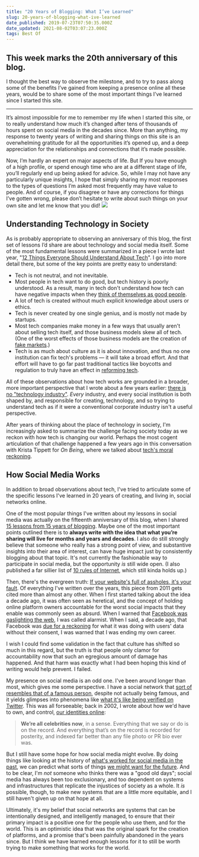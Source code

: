 ```yaml
---
title: "20 Years of Blogging: What I’ve Learned"
slug: 20-years-of-blogging-what-ive-learned
date_published: 2019-07-23T07:50:35.000Z
date_updated: 2021-08-02T03:07:23.000Z
tags: Best Of
---
```


## This week marks the 20th anniversary of this blog. 

I thought the best way to observe the milestone, and to try to pass along some of the benefits I’ve gained from keeping a presence online all these years, would be to share some of the most important things I’ve learned since I started this site.

---

It’s almost impossible for me to remember my life when I started this site, or to really understand how much it’s changed after tens of thousands of hours spent on social media in the decades since. More than anything, my response to twenty years of writing and sharing things on this site is an overwhelming gratitude for all the opportunities it’s opened up, and a deep appreciation for the relationships and connections that it’s made possible.

Now, I’m hardly an expert on major aspects of life. But If you have enough of a high profile, or spend enough time who are at a different stage of life, you’ll regularly end up being asked for advice. So, while I may not have any particularly unique insights, I hope that simply sharing my most responses to the types of questions I’m asked most frequently may have value to people. And of course, if you disagree or have any corrections for things I’ve gotten wrong, please don’t hesitate to write about such things on your own site and let me know that you did!
![](__GHOST_URL__/content/images/2021/08/orange-bar-1.jpeg)
## Understanding Technology in Society

As is probably appropriate to observing an anniversary of this blog, the first set of lessons I’d share are about technology and social media itself. Some of the most fundamental lessons were summarized in a piece I wrote last year, "[12 Things Everyone Should Understand About Tech](__GHOST_URL__/2018/04/07/12-things-everyone-should-understand-about-tech/)". I go into more detail there, but some of the key points are pretty easy to understand:

- Tech is not neutral, and not inevitable.
- Most people in tech want to do good, but tech history is poorly understood. As a result, many in tech don't understand how tech can have negative impacts when they [think of themselves as good people](https://medium.com/humane-tech/i-thought-we-re-the-good-guys-852ff9ebd246).
- A lot of tech is created without much explicit knowledge about users or ethics.
- Tech is never created by one single genius, and is mostly not made by startups.
- Most tech companies make money in a few ways that usually aren't about selling tech itself, and those business models skew all of tech. (One of the worst effects of those business models are the creation of [fake markets](https://medium.com/humane-tech/tech-and-the-fake-market-tactic-8bd386e3d382).)
- Tech is as much about culture as it is about innovation, and thus no one institution can fix tech's problems — it will take a broad effort. And that effort will have to go far past traditional tactics like boycotts and regulation to truly have an effect in [reforming tech](__GHOST_URL__/2016/10/06/how_do_we_reform_tech/).

All of these observations about how tech works are grounded in a broader, more important perspective that I wrote about a few years earlier: [there is no "technology industry"](__GHOST_URL__/2016/08/19/there_is_no_technology_industry/). *Every* industry, and every social institution is both shaped by, and responsible for creating, technology, and so trying to understand tech as if it were a conventional corporate industry isn't a useful perspective.

After years of thinking about the place of technology in society, I'm increasingly asked to summarize the challenge facing society today as we reckon with how tech is changing our world. Perhaps the most cogent articulation of that challenge happened a few years ago in this conversation with Krista Tippett for *On Being*, where we talked about [tech's moral reckoning](__GHOST_URL__/2017/01/15/on_being_and_techs_moral_reckoning/).

## How Social Media Works

In addition to broad observations about tech, I've tried to articulate some of the specific lessons I've learned in 20 years of creating, and living in, social networks online.

One of the most popular things I've written about my lessons in social media was actually on the fifteenth anniversary of this blog, when I shared [15 lessons from 15 years of blogging](__GHOST_URL__/2014/09/25/15_lessons_from_15_years_of_blogging/). Maybe one of the most important points outlined there is to **always write with the idea that what you’re sharing will live for months and years and decades**. I also do still strongly believe that someone who really has a strong point of view, and substantive insights into their area of interest, can have huge impact just by consistently blogging about that topic. It's not currently the fashionable way to participate in social media, but the opportunity *is* still wide open. (I also published a far sillier list of [10 rules of Internet](__GHOST_URL__/2013/07/17/rules_of_internet/), which still kinda holds up.)

Then, there's the evergreen truth: [If your website's full of assholes, it's your fault](__GHOST_URL__/2011/07/20/if_your_websites_full_of_assholes_its_your_fault-2/). Of everything I've written over the years, this piece from 2011 gets cited more than almost any other. When I first started talking about the idea a decade ago, it was often seen as heretical, and the concept of holding online platform owners accountable for the worst social impacts that they enable was commonly seen as absurd. When I warned that [Facebook was gaslighting the web](__GHOST_URL__/2011/11/21/facebook_is_gaslighting_the_web/), I was called alarmist. When I said, a decade ago, that Facebook was [due for a reckoning](__GHOST_URL__/2010/09/13/the_facebook_reckoning-2010/) for what it was doing with users' data without their consent, I was warned that I was ending my own career.

I wish I could find some validation in the fact that culture has shifted so much in this regard, but the truth is that people only clamor for accountability now that such an egregious amount of damage has happened. And that harm was exactly what I had been hoping this kind of writing would help prevent. I failed.

My presence on social media is an odd one. I've been around longer than most, which gives me some perspective. I have a social network that [sort of resembles that of a famous person](__GHOST_URL__/2015/05/24/nobody_famous/), despite not actually being famous, and it yields glimpses into phenomena like [what it's like being verified on Twitter](__GHOST_URL__/2013/03/01/what_its_like_being_verified_on_twitter/). This was all forseeable; back in 2002, I wrote about how we'd have to own, and control, [our identities online](__GHOST_URL__/2002/12/16/privacy_through/):

> ****We’re all celebrities now****, in a sense. Everything that we say or do is on the record. And everything that’s on the record is recorded for posterity, and indexed far better than any file photo or PR bio ever was.

But I still have some hope for how social media might evolve. By doing things like looking at the history of [what's worked for social media in the past](__GHOST_URL__/2016/08/08/the-lost-infrastructure-of-social-media/), we can predict what sorts of things [we might want for the future](__GHOST_URL__/2018/03/22/he-missing-building-blocks-of-the-web/). And to be clear, I'm *not* someone who thinks there was a "good old days"; social media has always been too exclusionary, and too dependent on systems and infrastructures that replicate the injustices of society as a whole. It *is* possible, though, to make new systems that are a little more equitable, and I still haven't given up on that hope at all.

Ultimately, it's my belief that social networks are systems that can be intentionally designed, and intelligently managed, to ensure that their primary impact is a positive one for the people who use them, and for the world. This is an optimistic idea that was the original spark for the creation of platforms, and a promise that's been painfully abandoned in the years since. But I think we have learned enough lessons for it to still be worth trying to make something that works for the world.
